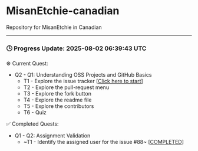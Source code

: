 # MisanEtchie-canadian
Repository for MisanEtchie in Canadian


---

### 🕒 Progress Update: 2025-08-02 06:39:43 UTC

⚙️ Current Quest: 
  - Q2 - Q1: Understanding OSS Projects and GitHub Basics
    - T1 - Explore the issue tracker [[Click here to start](https://github.com/OSS-Doorway-Dev/MisanEtchie-canadian/issues/2)]
    - T2 - Explore the pull-request menu
    - T3 - Explore the fork button
    - T4 - Explore the readme file
    - T5 - Explore the contributors
    - T6 - Quiz

✅ Completed Quests: 
  - Q1 - Q2: Assignment Validation
    - ~T1 - Identify the assigned user for the issue #88~ [[COMPLETED](https://github.com/OSS-Doorway-Dev/MisanEtchie-canadian/issues/1)]
